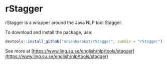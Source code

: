 # rStagger

rStagger is a wrapper around the Java NLP tool Stagger. 

To download and install the package, use:

```r
devtools::install_github("arianbarakat/rStagger", subdir = "rStagger")
```

See more at [https://www.ling.su.se/english/nlp/tools/stagger](https://www.ling.su.se/english/nlp/tools/stagger)
